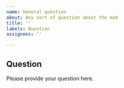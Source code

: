 ```yaml
---
name: General question
about: Any sort of question about the mod
title: ''
labels: Question
assignees: ''

---
```


## Question
Please provide your question here.
